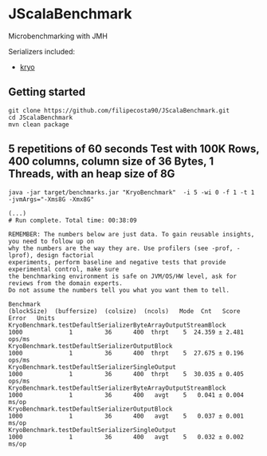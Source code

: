 # JScalaBenchmark

Microbenchmarking with JMH


Serializers included:
- [kryo](https://github.com/EsotericSoftware/kryo)

## Getting started 
```
git clone https://github.com/filipecosta90/JScalaBenchmark.git
cd JScalaBenchmark
mvn clean package
```

## 5 repetitions of 60 seconds Test with 100K Rows, 400 columns, column size of 36 Bytes, 1 Threads, with an heap size of 8G
```console
java -jar target/benchmarks.jar "KryoBenchmark"  -i 5 -wi 0 -f 1 -t 1 -jvmArgs="-Xms8G -Xmx8G"
```

```console
(...)
# Run complete. Total time: 00:38:09

REMEMBER: The numbers below are just data. To gain reusable insights, you need to follow up on
why the numbers are the way they are. Use profilers (see -prof, -lprof), design factorial
experiments, perform baseline and negative tests that provide experimental control, make sure
the benchmarking environment is safe on JVM/OS/HW level, ask for reviews from the domain experts.
Do not assume the numbers tell you what you want them to tell.

Benchmark                                                      (blockSize)  (buffersize)  (colsize)  (ncols)   Mode  Cnt   Score   Error   Units
KryoBenchmark.testDefaultSerializerByteArrayOutputStreamBlock         1000             1         36      400  thrpt    5  24.359 ± 2.481  ops/ms
KryoBenchmark.testDefaultSerializerOutputBlock                        1000             1         36      400  thrpt    5  27.675 ± 0.196  ops/ms
KryoBenchmark.testDefaultSerializerSingleOutput                       1000             1         36      400  thrpt    5  30.035 ± 0.405  ops/ms
KryoBenchmark.testDefaultSerializerByteArrayOutputStreamBlock         1000             1         36      400   avgt    5   0.041 ± 0.004   ms/op
KryoBenchmark.testDefaultSerializerOutputBlock                        1000             1         36      400   avgt    5   0.037 ± 0.001   ms/op
KryoBenchmark.testDefaultSerializerSingleOutput                       1000             1         36      400   avgt    5   0.032 ± 0.002   ms/op
```
